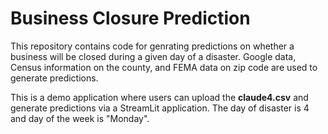# Business Closure Prediction

This repository contains code for genrating predictions on whether a business will be closed during a given day of a disaster. Google data, Census information on the county, and FEMA data on zip code are used to generate predictions.

This is a demo application where users can upload the **claude4.csv** and generate predictions via a StreamLit application. The day of disaster is 4 and day of the week is "Monday".
